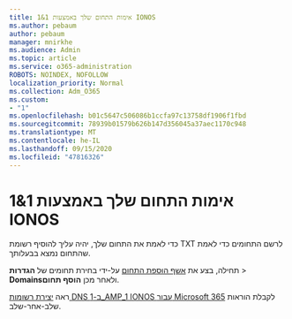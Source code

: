 ```yaml
---
title: אימות התחום שלך באמצעות 1&1 IONOS
ms.author: pebaum
author: pebaum
manager: mnirkhe
ms.audience: Admin
ms.topic: article
ms.service: o365-administration
ROBOTS: NOINDEX, NOFOLLOW
localization_priority: Normal
ms.collection: Adm_O365
ms.custom:
- "1"
ms.openlocfilehash: b01c5647c506086b1ccfa97c13758df1906f1fbd
ms.sourcegitcommit: 78939b01579b626b147d356045a37aec1170c948
ms.translationtype: MT
ms.contentlocale: he-IL
ms.lasthandoff: 09/15/2020
ms.locfileid: "47816326"
---
```

# <a name="verify-your-domain-with-11-ionos"></a>אימות התחום שלך באמצעות 1&1 IONOS

כדי לאמת את התחום שלך, יהיה עליך להוסיף רשומת TXT לרשם התחומים כדי לאמת שהתחום נמצא בבעלותך. 

תחילה, בצע את [אשף הוספת התחום](https://admin.microsoft.com/Adminportal#/Domains) על-ידי בחירת תחומים של **הגדרות** \> **Domains**ולאחר מכן **הוסף תחום**.
  
ראה [יצירת רשומות DNS ב-1_AMP_1 IONOS עבור Microsoft 365](https://docs.microsoft.com/microsoft-365/admin/dns/create-dns-records-at-1-1-internet) לקבלת הוראות שלב-אחר-שלב.